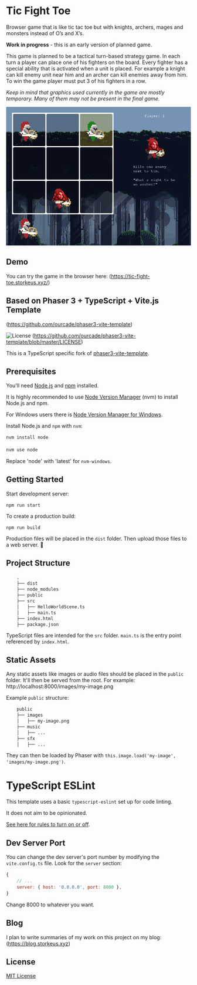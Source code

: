 # Tic Fight Toe
Browser game that is like tic tac toe but with knights, archers, mages and monsters instead of O’s and X’s.

**Work in progress** - this is an early version of planned game.

This game is planned to be a tactical turn-based strategy game. In each turn a player can place one of his fighters on the board. Every fighter has a special ability that is activated when a unit is placed. For example a knight can kill enemy unit near him and an archer can kill enemies away from him. To win the game player must put 3 of his fighters in a row.

*Keep in mind that graphics used currently in the game are mostly temporary. Many of them may not be present in the final game.*

![Basic look of the game](/screenshots/game.png)

## Demo
You can try the game in the browser here: (https://tic-fight-toe.storkeus.xyz/)

## Based on Phaser 3 + TypeScript + Vite.js Template
(https://github.com/ourcade/phaser3-vite-template)

![License](https://img.shields.io/badge/license-MIT-green) (https://github.com/ourcade/phaser3-vite-template/blob/master/LICENSE)

This is a TypeScript specific fork of [phaser3-vite-template](https://github.com/ourcade/phaser3-vite-template).

## Prerequisites

You'll need [Node.js](https://nodejs.org/en/) and [npm](https://www.npmjs.com/) installed.

It is highly recommended to use [Node Version Manager](https://github.com/nvm-sh/nvm) (nvm) to install Node.js and npm.

For Windows users there is [Node Version Manager for Windows](https://github.com/coreybutler/nvm-windows).

Install Node.js and `npm` with `nvm`:

```bash
nvm install node

nvm use node
```

Replace 'node' with 'latest' for `nvm-windows`.

## Getting Started

Start development server:

```
npm run start
```

To create a production build:

```
npm run build
```

Production files will be placed in the `dist` folder. Then upload those files to a web server. 🎉

## Project Structure

```
    .
    ├── dist
    ├── node_modules
    ├── public
    ├── src
    │   ├── HelloWorldScene.ts
    │   ├── main.ts
	├── index.html
    ├── package.json
```

TypeScript files are intended for the `src` folder. `main.ts` is the entry point referenced by `index.html`.

## Static Assets

Any static assets like images or audio files should be placed in the `public` folder. It'll then be served from the root. For example: http://localhost:8000/images/my-image.png

Example `public` structure:

```
    public
    ├── images
    │   ├── my-image.png
    ├── music
    │   ├── ...
    ├── sfx
    │   ├── ...
```

They can then be loaded by Phaser with `this.image.load('my-image', 'images/my-image.png')`.

# TypeScript ESLint

This template uses a basic `typescript-eslint` set up for code linting.

It does not aim to be opinionated.

[See here for rules to turn on or off](https://eslint.org/docs/rules/).

## Dev Server Port

You can change the dev server's port number by modifying the `vite.config.ts` file. Look for the `server` section:

```js
{
	// ...
	server: { host: '0.0.0.0', port: 8000 },
}
```

Change 8000 to whatever you want.

## Blog
I plan to write summaries of my work on this project on my blog:
(https://blog.storkeus.xyz)

## License
[MIT License](https://github.com/Storkeus/tic-fight-toe/blob/master/LICENSE)